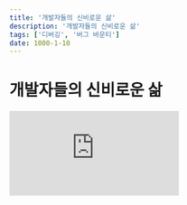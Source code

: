 ```yaml
---
title: '개발자들의 신비로운 삶'
description: '개발자들의 신비로운 삶'
tags: ['디버깅', '버그 바운티']
date: 1000-1-10
---
```


# 개발자들의 신비로운 삶

<iframe className="codepen" src="https://www.youtube.com/embed/ocwnns57cYQ" title="Kantega | The Mysterious Life of Developers" frameBorder="0" allow="accelerometer; autoplay; clipboard-write; encrypted-media; gyroscope; picture-in-picture; web-share" allowFullScreen></iframe>
